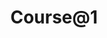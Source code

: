 ---
title: "Course@1"
description: "Description Testing for Course@1."
type: "course"
category: "Test,Development,Demo Course1"
summary: "Summary Testing for Course 1. Today is a beautiful day to work. Current location: Razer SEA HQ @One North. It is in the South of Singapore"
file_path: "Test.pdf"
image: "https://assets-global.website-files.com/5e39e095596498a8b9624af1/5ffca6e3e0d8ad9231cc2af6_Portfolio-course---final.png"
link: "https://www.proteus-dt.com"
status: "open"
---